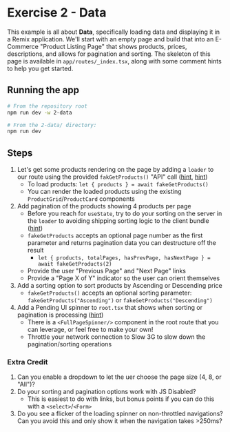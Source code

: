 # Exercise 2 - Data

This example is all about **Data**, specifically loading data and displaying it in a Remix application. We'll start with an empty page and build that into an E-Commerce "Product Listing Page" that shows products, prices, descriptions, and allows for pagination and sorting. The skeleton of this page is available in `app/routes/_index.tsx`, along with some comment hints to help you get started.

## Running the app

```sh
# From the repository root
npm run dev -w 2-data

# From the 2-data/ directory:
npm run dev
```

## Steps

1. Let's get some products rendering on the page by adding a `loader` to our route using the provided `fakGetProducts()` "API" call ([hint](https://remix.run/docs/en/main/route/loader), [hint](https://remix.run/docs/en/main/hooks/use-loader-data))
   - To load products: `let { products } = await fakeGetProducts()`
   - You can render the loaded products using the existing `ProductGrid`/`ProductCard` components
2. Add pagination of the products showing 4 products per page
   - Before you reach for `useState`, try to do your sorting on the server in the `loader` to avoiding shipping sorting logic to the client bundle ([hint](https://developer.mozilla.org/en-US/docs/Web/API/URLSearchParams))
   - `fakeGetProducts` accepts an optional page number as the first parameter and returns pagination data you can destructure off the result
     - `let { products, totalPages, hasPrevPage, hasNextPage } = await fakeGetProducts(2)`
   - Provide the user "Previous Page" and "Next Page" links
   - Provide a "Page X of Y" indicator so the user can orient themselves
3. Add a sorting option to sort products by Ascending or Descending price
   - `fakeGetProducts()` accepts an optional sorting parameter: `fakeGetProducts("Ascending")` or `fakeGetProducts("Descending")`
4. Add a Pending UI spinner to `root.tsx` that shows when sorting or pagination is processing ([hint](https://remix.run/docs/en/main/hooks/use-navigation))
   - There is a `<FullPageSpinner/>` component in the root route that you can leverage, or feel free to make your own!
   - Throttle your network connection to Slow 3G to slow down the pagination/sorting operations

### Extra Credit

1. Can you enable a dropdown to let the uer choose the page size (4, 8, or "All")?
2. Do your sorting and pagination options work with JS Disabled?
   - This is easiest to do with links, but bonus points if you can do this with a `<select>`/`<Form>`
3. Do you see a flicker of the loading spinner on non-throttled navigations? Can you avoid this and only show it when the navigation takes >250ms?
